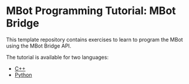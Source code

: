 # MBot Programming Tutorial: MBot Bridge

This template repository contains exercises to learn to program the MBot using the MBot Bridge API.

The tutorial is available for two languages:
* [C++](follow_me_cpp/)
* [Python](follow_me_py/)
